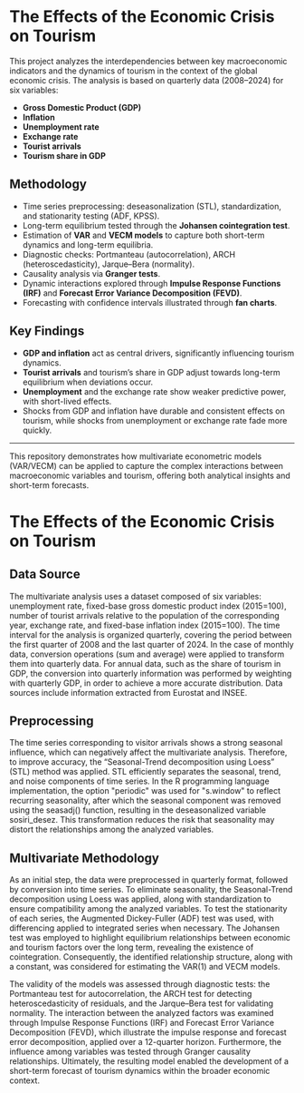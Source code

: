 # The Effects of the Economic Crisis on Tourism

This project analyzes the interdependencies between key macroeconomic indicators and the dynamics of tourism in the context of the global economic crisis. The analysis is based on quarterly data (2008–2024) for six variables:

- **Gross Domestic Product (GDP)**
- **Inflation**
- **Unemployment rate**
- **Exchange rate**
- **Tourist arrivals**
- **Tourism share in GDP**

## Methodology
- Time series preprocessing: deseasonalization (STL), standardization, and stationarity testing (ADF, KPSS).
- Long-term equilibrium tested through the **Johansen cointegration test**.
- Estimation of **VAR** and **VECM models** to capture both short-term dynamics and long-term equilibria.
- Diagnostic checks: Portmanteau (autocorrelation), ARCH (heteroscedasticity), Jarque–Bera (normality).
- Causality analysis via **Granger tests**.
- Dynamic interactions explored through **Impulse Response Functions (IRF)** and **Forecast Error Variance Decomposition (FEVD)**.
- Forecasting with confidence intervals illustrated through **fan charts**.

## Key Findings
- **GDP and inflation** act as central drivers, significantly influencing tourism dynamics.  
- **Tourist arrivals** and tourism’s share in GDP adjust towards long-term equilibrium when deviations occur.  
- **Unemployment** and the exchange rate show weaker predictive power, with short-lived effects.  
- Shocks from GDP and inflation have durable and consistent effects on tourism, while shocks from unemployment or exchange rate fade more quickly.  

---

This repository demonstrates how multivariate econometric models (VAR/VECM) can be applied to capture the complex interactions between macroeconomic variables and tourism, offering both analytical insights and short-term forecasts.




# The Effects of the Economic Crisis on Tourism
## Data Source

The multivariate analysis uses a dataset composed of six variables: unemployment rate, fixed-base gross domestic product index (2015=100), number of tourist arrivals relative to the population of the corresponding year, exchange rate, and fixed-base inflation index (2015=100). The time interval for the analysis is organized quarterly, covering the period between the first quarter of 2008 and the last quarter of 2024. In the case of monthly data, conversion operations (sum and average) were applied to transform them into quarterly data. For annual data, such as the share of tourism in GDP, the conversion into quarterly information was performed by weighting with quarterly GDP, in order to achieve a more accurate distribution. Data sources include information extracted from Eurostat and INSEE.

## Preprocessing

The time series corresponding to visitor arrivals shows a strong seasonal influence, which can negatively affect the multivariate analysis. Therefore, to improve accuracy, the “Seasonal-Trend decomposition using Loess” (STL) method was applied. STL efficiently separates the seasonal, trend, and noise components of time series. In the R programming language implementation, the option "periodic" was used for "s.window" to reflect recurring seasonality, after which the seasonal component was removed using the seasadj() function, resulting in the deseasonalized variable sosiri_desez. This transformation reduces the risk that seasonality may distort the relationships among the analyzed variables.

## Multivariate Methodology

As an initial step, the data were preprocessed in quarterly format, followed by conversion into time series. To eliminate seasonality, the Seasonal-Trend decomposition using Loess was applied, along with standardization to ensure compatibility among the analyzed variables. To test the stationarity of each series, the Augmented Dickey-Fuller (ADF) test was used, with differencing applied to integrated series when necessary. The Johansen test was employed to highlight equilibrium relationships between economic and tourism factors over the long term, revealing the existence of cointegration. Consequently, the identified relationship structure, along with a constant, was considered for estimating the VAR(1) and VECM models.

The validity of the models was assessed through diagnostic tests: the Portmanteau test for autocorrelation, the ARCH test for detecting heteroscedasticity of residuals, and the Jarque–Bera test for validating normality. The interaction between the analyzed factors was examined through Impulse Response Functions (IRF) and Forecast Error Variance Decomposition (FEVD), which illustrate the impulse response and forecast error decomposition, applied over a 12-quarter horizon. Furthermore, the influence among variables was tested through Granger causality relationships. Ultimately, the resulting model enabled the development of a short-term forecast of tourism dynamics within the broader economic context.
